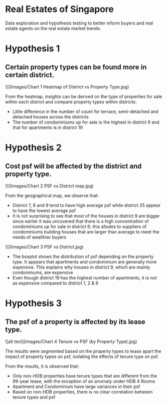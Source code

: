 # Real Estates of Singapore
Data exploration and hypothesis testing to better inform buyers and real estate agents on the real estate market trends.

# Hypothesis 1
## Certain property types can be found more in certain district. 

![](images/Chart 1 Heatmap of District vs Property Type.jpg)

From the heatmap, insights can be derived on the type of properties for sale within each district and compare property types within districts:
* Little difference in the number of count for terrace, semi-detached and detached houses across the districts
* The number of condominiums up for sale is the highest in district 9 and that for apartments is in district 19

# Hypothesis 2 
## Cost psf will be affected by the district and property type.

![](images/Chart 2 PSF vs District map.jpg)

From the geographical map, we observe that:
* District 7, 8 and 9 tend to have high average psf while district 25 appear to have the lowest average psf
* It is not surprising to see that most of the houses in district 9 are bigger since earlier it was uncovered that there is a high concentration of condominiums up for sale in district 9; this alludes to suppliers of condominiums building houses that are larger than average to meet the needs of wealthier buyers

![](images/Chart 3 PSF vs District.jpg)

* The boxplot shows the distribution of psf depending on the property type. It appears that apartments and condominium are generally more expensive. This explains why houses in district 9, which are mainly condominums, are expensive
* Even though district 19 has the highest number of apartments, it is not as expensive compared to district 1, 2 & 9

# Hypothesis 3
## The psf of a property is affected by its lease type.

![alt text](images/Chart 4 Tenure vs PSF (by Property Type).jpg)

The results were segmented based on the property types to tease apart the impact of property types on psf, isolating the effects of tenure type on psf. 

From the results, it is observed that:
* Only non-HDB properties have tenure types that are different from the 99-year lease, with the exception of an anomaly under HDB 4 Rooms
* Apartment and Condominium have large variances in their psf
* Based on non-HDB properties, there is no clear correlation between tenure types and psf

